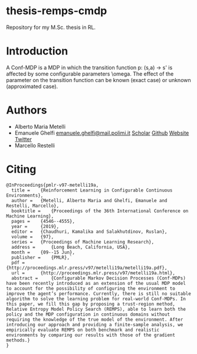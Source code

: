 # thesis-remps-cmdp
Repository for my M.Sc. thesis in RL.

# Introduction
A Conf-MDP is a MDP in which the transition function p: (s,a) -> s' is affected by some configurable parameters \omega.
The effect of the parameter on the transition function can be known (exact case) or unknown (approximated case).

# Authors
- Alberto Maria Metelli
- Emanuele Ghelfi [emanuele.ghelfi@mail.polimi.it](emanuele.ghelfi@mail.polimit.it) [Scholar](https://scholar.google.it/citations?hl=it&view_op=list_works&gmla=AJsN-F5qKVISBHxU3To19s-Iq8xA1c3BivcIXYD1DKEvcky2mcdfiF3lMg4JjrmOE8fK1Jiikj9XfUyF54s8HnXJMYeBdpPLwaCJ8lMlVhHOy178vQAvGwA&user=JJqNoGQAAAAJ) [Github](https://github.com/EmanueleGhelfi) [Website](emanueleghelfi.github.io) [Twitter](twitter.com/manughelfi)
- Marcello Restelli


# Citing

```
@InProceedings{pmlr-v97-metelli19a,
  title = 	 {Reinforcement Learning in Configurable Continuous Environments},
  author = 	 {Metelli, Alberto Maria and Ghelfi, Emanuele and Restelli, Marcello},
  booktitle = 	 {Proceedings of the 36th International Conference on Machine Learning},
  pages = 	 {4546--4555},
  year = 	 {2019},
  editor = 	 {Chaudhuri, Kamalika and Salakhutdinov, Ruslan},
  volume = 	 {97},
  series = 	 {Proceedings of Machine Learning Research},
  address = 	 {Long Beach, California, USA},
  month = 	 {09--15 Jun},
  publisher = 	 {PMLR},`
  pdf = 	 {http://proceedings.mlr.press/v97/metelli19a/metelli19a.pdf},
  url = 	 {http://proceedings.mlr.press/v97/metelli19a.html},
  abstract = 	 {Configurable Markov Decision Processes (Conf-MDPs) have been recently introduced as an extension of the usual MDP model to account for the possibility of configuring the environment to improve the agent’s performance. Currently, there is still no suitable algorithm to solve the learning problem for real-world Conf-MDPs. In this paper, we fill this gap by proposing a trust-region method, Relative Entropy Model Policy Search (REMPS), able to learn both the policy and the MDP configuration in continuous domains without requiring the knowledge of the true model of the environment. After introducing our approach and providing a finite-sample analysis, we empirically evaluate REMPS on both benchmark and realistic environments by comparing our results with those of the gradient methods.}
}
```

